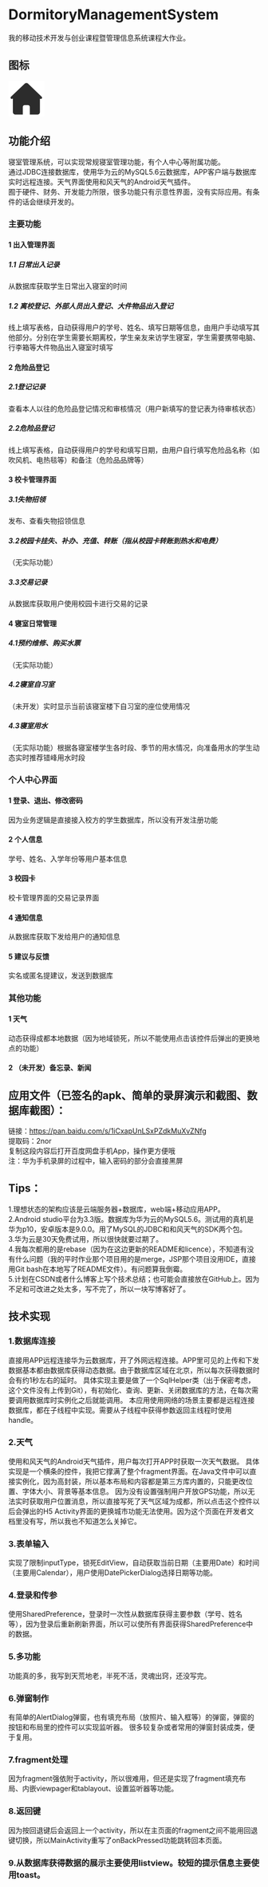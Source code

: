 # DormitoryManagementSystem
我的移动技术开发与创业课程暨管理信息系统课程大作业。

## 图标
![image](https://github.com/PolarisRisingWar/DormitoryManagementSystem/raw/master/app/src/main/res/mipmap-hdpi/ic_launcher.png)

## 功能介绍
寝室管理系统，可以实现常规寝室管理功能，有个人中心等附属功能。  
通过JDBC连接数据库，使用华为云的MySQL5.6云数据库，APP客户端与数据库实时远程连接。天气界面使用和风天气的Android天气插件。  
囿于硬件、财务、开发能力所限，很多功能只有示意性界面，没有实际应用。有条件的话会继续开发的。  
### 主要功能  
#### 1 出入管理界面
##### 1.1 日常出入记录
从数据库获取学生日常出入寝室的时间
##### 1.2 离校登记、外部人员出入登记、大件物品出入登记
线上填写表格，自动获得用户的学号、姓名、填写日期等信息，由用户手动填写其他部分。分别在学生需要长期离校，学生亲友来访学生寝室，学生需要携带电脑、行李箱等大件物品出入寝室时填写
#### 2 危险品登记
##### 2.1登记记录
查看本人以往的危险品登记情况和审核情况（用户新填写的登记表为待审核状态）
##### 2.2危险品登记
线上填写表格，自动获得用户的学号和填写日期，由用户自行填写危险品名称（如吹风机、电热毯等）和备注（危险品品牌等）
#### 3 校卡管理界面
##### 3.1失物招领
发布、查看失物招领信息
##### 3.2校园卡挂失、补办、充值、转账（指从校园卡转账到热水和电费）
（无实际功能）
##### 3.3交易记录
从数据库获取用户使用校园卡进行交易的记录
#### 4 寝室日常管理
##### 4.1预约维修、购买水票
（无实际功能）
##### 4.2寝室自习室
（未开发）实时显示当前该寝室楼下自习室的座位使用情况
##### 4.3寝室用水
（无实际功能）根据各寝室楼学生各时段、季节的用水情况，向准备用水的学生动态实时推荐错峰用水时段
### 个人中心界面
#### 1 登录、退出、修改密码
因为业务逻辑是直接接入校方的学生数据库，所以没有开发注册功能
#### 2 个人信息
学号、姓名、入学年份等用户基本信息
#### 3 校园卡
校卡管理界面的交易记录界面
#### 4 通知信息
从数据库获取下发给用户的通知信息
#### 5 建议与反馈
实名或匿名提建议，发送到数据库
### 其他功能
#### 1 天气
动态获得成都本地数据（因为地域锁死，所以不能使用点击该控件后弹出的更换地点的功能）
#### 2 （未开发）备忘录、新闻
 

## 应用文件（已签名的apk、简单的录屏演示和截图、数据库截图）：
链接：https://pan.baidu.com/s/1iCxapUnLSxPZdkMuXvZNfg  
提取码：2nor  
复制这段内容后打开百度网盘手机App，操作更方便哦  
注：华为手机录屏的过程中，输入密码的部分会直接黑屏 

## Tips：
1.理想状态的架构应该是云端服务器+数据库，web端+移动应用APP。    
2.Android studio平台为3.3版。数据库为华为云的MySQL5.6。测试用的真机是华为p10，安卓版本是9.0.0。用了MySQL的JDBC和和风天气的SDK两个包。  
3.华为云是30天免费试用，所以很快就要过期了。  
4.我每次都用的是rebase（因为在这边更新的README和licence），不知道有没有什么问题（我的平时作业那个项目用的是merge，JSP那个项目没用IDE，直接用Git bash在本地写了README文件）。有问题算我倒霉。  
5.计划在CSDN或者什么博客上写个技术总结；也可能会直接放在GitHub上。因为不足和可改进之处太多，写不完了，所以一块写博客好了。

## 技术实现
### 1.数据库连接
直接用APP远程连接华为云数据库，开了外网远程连接。APP里可见的上传和下发数据基本都由数据库获得动态数据。由于数据库区域在北京，所以每次获得数据时会有约1秒左右的延时。
具体实现主要是做了一个SqlHelper类（出于保密考虑，这个文件没有上传到Git），有初始化、查询、更新、关闭数据库的方法，在每次需要调用数据库时实例化之后就能调用。
本应用使用网络的场景主要都是远程连接数据库，都在子线程中实现。需要从子线程中获得参数返回主线程时使用handle。
### 2.天气
使用和风天气的Android天气插件，用户每次打开APP时获取一次天气数据。
具体实现是一个横条的控件，我把它撑满了整个fragment界面。在Java文件中可以直接实例化，因为高封装，所以基本布局和内容都是第三方库内置的，只能更改位置、字体大小、背景等基本信息。
因为没有设置强制用户开放GPS功能，所以无法实时获取用户位置消息，所以直接写死了天气区域为成都，所以点击这个控件以后会弹出的H5 Activity界面的更换城市功能无法使用。因为这个页面在开发者文档里没有写，所以我也不知道怎么关掉它。
### 3.表单输入
实现了限制inputType，锁死EditView，自动获取当前日期（主要用Date）和时间（主要用Calendar），用户使用DatePickerDialog选择日期等功能。
### 4.登录和传参
使用SharedPreference，登录时一次性从数据库获得主要参数（学号、姓名等），因为登录后重新刷新界面，所以可以使所有界面获得SharedPreference中的数据。
### 5.多功能
功能真的多，我写到天荒地老，半死不活，灵魂出窍，还没写完。
### 6.弹窗制作
有简单的AlertDialog弹窗，也有填充布局（放照片、输入框等）的弹窗，弹窗的按钮和布局里的控件可以实现监听器。
很多较复杂或者常用的弹窗封装成类，便于复用。
### 7.fragment处理
因为fragment强依附于activity，所以很难用，但还是实现了fragment填充布局、内嵌viewpager和tablayout、设置监听器等功能。
### 8.返回键
因为按回退键后会返回上一个activity，所以在主页面的fragment之间不能用回退键切换，所以MainActivity重写了onBackPressed功能跳转回本页面。
### 9.从数据库获得数据的展示主要使用listview。较短的提示信息主要使用toast。
